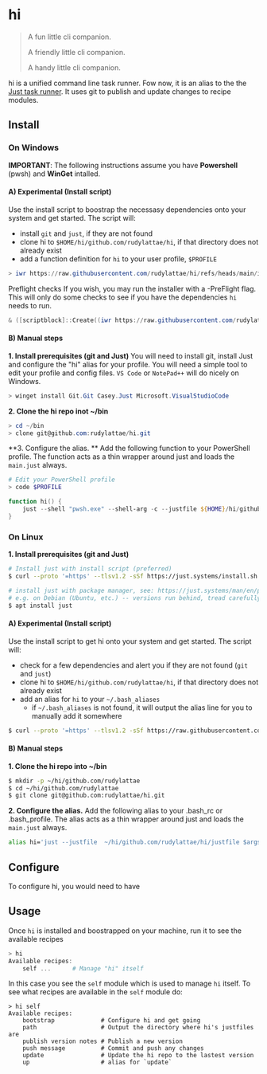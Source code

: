 # hi
> A fun little cli companion.
>
> A friendly little cli companion.
> 
> A handy little cli companion.

hi is a unified command line task runner. Fow now, it is an alias to the the [Just task runner](https://just.systems). It uses git to publish and update changes to recipe modules. 

## Install
### On Windows

**IMPORTANT**: The following instructions assume you have **Powershell** (pwsh) and **WinGet** intalled.

#### A) Experimental (Install script)
Use the install script to boostrap the necessasy dependencies onto your system and get started. The script will:
- install `git` and `just`, if they are not found
- clone hi to `$HOME/hi/github.com/rudylattae/hi`, if that directory does not already exist
- add a function definition for `hi` to your user profile, `$PROFILE`
```powershell
> iwr https://raw.githubusercontent.com/rudylattae/hi/refs/heads/main/install.ps1 -useb | iex
```

Preflight checks
If you wish, you may run the installer with a -PreFlight flag. This will only do some checks to see if you have the dependencies `hi` needs to run.

```powershell
& ([scriptblock]::Create((iwr https://raw.githubusercontent.com/rudylattae/hi/refs/heads/main/install.ps1 -useb))) -PreFlight
```

#### B) Manual steps
**1. Install prerequisites (git and Just)**
You will need to install git, install Just and configure the "hi" alias for your profile. You will need a simple tool to edit your profile and config files.  `VS Code`  or `NotePad++` will do nicely on Windows.
```powershell
> winget install Git.Git Casey.Just Microsoft.VisualStudioCode
```

**2. Clone the hi repo inot ~/bin**
```powershell
> cd ~/bin
> clone git@github.com:rudylattae/hi.git
```

**3. Configure the alias. **
Add the following function to your PowerShell profile. The function acts as a thin wrapper around just and loads the `main.just` always.

```powershell
# Edit your PowerShell profile
> code $PROFILE
```

```powershell
function hi() {
    just --shell "pwsh.exe" --shell-arg -c --justfile ${HOME}/hi/github.com/rudylattae/hi/justfile $args
}
```

### On Linux
**1. Install prerequisites (git and Just)**
```bash
# Install just with install script (preferred)
$ curl --proto '=https' --tlsv1.2 -sSf https://just.systems/install.sh | bash -s

# install just with package manager, see: https://just.systems/man/en/packages.html
# e.g. on Debian (Ubuntu, etc.) -- versions run behind, tread carefully.
$ apt install just
```

#### A) Experimental (Install script)

Use the install script to get hi onto your system and get started. The script will:
- check for a few dependencies and alert you if they are not found (`git` and `just`)
- clone hi to `$HOME/hi/github.com/rudylattae/hi`, if that directory does not already exist
- add an alias for `hi` to your `~/.bash_aliases`
    - if `~/.bash_aliases` is not found, it will output the alias line for you to manually add it somewhere
```bash
$ curl --proto '=https' --tlsv1.2 -sSf https://raw.githubusercontent.com/rudylattae/hi/refs/heads/main/install.sh | bash -s
```

#### B) Manual steps

**1. Clone the hi repo into ~/bin**
```bash
$ mkdir -p ~/hi/github.com/rudylattae
$ cd ~/hi/github.com/rudylattae
$ git clone git@github.com:rudylattae/hi.git
```

**2. Configure the alias.**
Add the following alias to your .bash_rc or .bash_profile. The alias acts as a thin wrapper around just and loads the `main.just` always.

```bash
alias hi='just --justfile  ~/hi/github.com/rudylattae/hi/justfile $args'
```

## Configure
To configure hi, you would need to have 


## Usage
Once `hi` is installed and boostrapped on your machine, run it to see the available recipes
```powershell
> hi
Available recipes:
    self ...      # Manage "hi" itself
```

In this case you see the `self` module which is used to manage `hi` itself. To see what recipes are available in the `self` module do:
```powershel
> hi self
Available recipes:
    bootstrap             # Configure hi and get going
    path                  # Output the directory where hi's justfiles are
    publish version notes # Publish a new version
    push message          # Commit and push any changes
    update                # Update the hi repo to the lastest version
    up                    # alias for `update`
```
